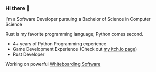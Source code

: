 ### Hi there 👋

I'm a Software Developer pursuing a Bachelor of Science in Computer Science

Rust is my favorite programming language; Python comes second.

- 4+ years of Python Programming experience
- Game Development Experience (Check out [my itch.io page](https://blacksoapgames.itch.io))
- Rust Developer

Working on powerful [Whiteboarding Software](https://treboard.dev) 
